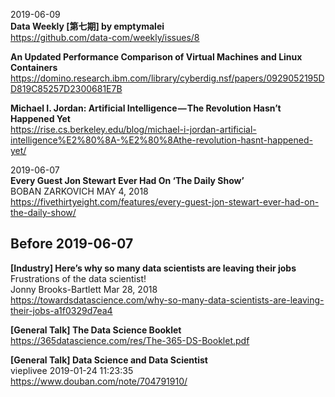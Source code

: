 2019-06-09  
**Data Weekly [第七期] by emptymalei**  
https://github.com/data-com/weekly/issues/8  

**An Updated Performance Comparison of Virtual Machines and Linux Containers**  
https://domino.research.ibm.com/library/cyberdig.nsf/papers/0929052195DD819C85257D2300681E7B  

**Michael I. Jordan: Artificial Intelligence — The Revolution Hasn’t Happened Yet**  
https://rise.cs.berkeley.edu/blog/michael-i-jordan-artificial-intelligence%E2%80%8A-%E2%80%8Athe-revolution-hasnt-happened-yet/  

2019-06-07  
**Every Guest Jon Stewart Ever Had On ‘The Daily Show’**  
BOBAN ZARKOVICH MAY 4, 2018  
https://fivethirtyeight.com/features/every-guest-jon-stewart-ever-had-on-the-daily-show/  

## Before 2019-06-07

**[Industry] Here’s why so many data scientists are leaving their jobs**  
Frustrations of the data scientist!  
Jonny Brooks-Bartlett Mar 28, 2018  
https://towardsdatascience.com/why-so-many-data-scientists-are-leaving-their-jobs-a1f0329d7ea4  

**[General Talk] The Data Science Booklet**  
https://365datascience.com/res/The-365-DS-Booklet.pdf  

**[General Talk] Data Science and Data Scientist**  
vieplivee 2019-01-24 11:23:35  
https://www.douban.com/note/704791910/
